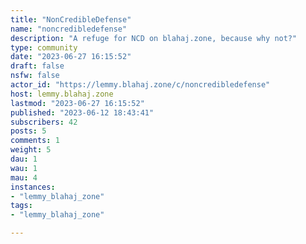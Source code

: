 ```yaml
---
title: "NonCredibleDefense" 
name: "noncredibledefense"
description: "A refuge for NCD on blahaj.zone, because why not?"
type: community
date: "2023-06-27 16:15:52"
draft: false
nsfw: false
actor_id: "https://lemmy.blahaj.zone/c/noncredibledefense"
host: lemmy.blahaj.zone
lastmod: "2023-06-27 16:15:52"
published: "2023-06-12 18:43:41"
subscribers: 42
posts: 5
comments: 1
weight: 5
dau: 1
wau: 1
mau: 4
instances:
- "lemmy_blahaj_zone"
tags: 
- "lemmy_blahaj_zone"

---
```

